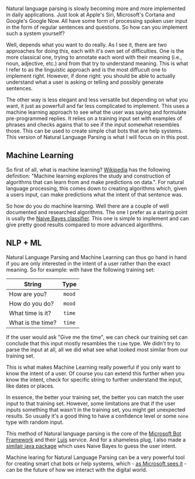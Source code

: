 [//]: # (TITLE: Natural Language Parsing)
[//]: # (DATE: 2016-08-01T09:00:00+01:00)
[//]: # (TAGS: natural language, machine learing)

Natural language parsing is slowly becoming more and more implemented in daily applications. Just look at Apple's Siri, Microsoft's Cortana and Google's Google Now. All have some form of processing spoken user input in the form of regular sentences and questions. So how can you implement such a system yourself?

Well, depends what you want to do really. As I see it, there are two approaches for doing this, each with it's own set of difficulties. One is the more classical one, trying to annotate each word with their meaning (i.e., noun, adjective, etc.) and from that try to understand meaning. This is what I refer to as the linguistic approach and is the most diffucult one to implement right. However, if done right: you should be able to actually understand what a user is asking or telling and possibly generate sentences.

The other way is less elegant and less versatile but depending on what you want, it just as powerfull and far less complicated to implement. This uses a machine learning approach to see what the user was saying and formulate pre-programmed replies. It relies on a training input set with examples of phrases and checks agains that to see if the input somewhat resembles those. This can be used to create simple chat bots that are help systems. This version of Natural Language Parsing is what I will focus on in this post.

## Machine Learning
So first of all, what is machine learning? [Wikipedia][wiki-def] has the following definition: "Machine learning explores the study and construction of algorithms that can learn from and make predictions on data.". For natural language processing, this comes down to creating algorithms which, given a users input, can make predictions what the intent of that sentence was.

So how do you do machine learning. Well there are a couple of well documented and researched algorithms. The one I prefer as a staring point is usally the [Naive Bayes classifier][naive bayes classifier]. This one is simple to implement and can give pretty good results compared to more advanced algorithms.

## NLP + ML
Natural Language Parsing and Machine Learning can thus go hand in hand if you are only interested in the intent of a user rather than the exact meaning. So for example: with have the following training set:

| String | Type |
|---|:---:|
| How are you? | `mood` |
| How do you do? | `mood` |
| What time is it? | `time` |
| What is the time? | `time` |

If the user would ask "Give me the time", we can check our training set can conclude that this input mostly resambles the `time` type. We didn't try to parse the input at all, all we did what see what looked most similar from our training set.

This is what makes Machine Learning really powerful if you only want to know the intent of a user. Of course you can extend this further when you know the intent, check for specific string to further understand the input, like dates or places.

In essence, the better your training set, the better you can match the user input to that training set. However, some limitations are that if the user inputs something that wasn't in the training set, you might get unexpected results. So usually it's a good thing to have a confidence level or some `none` type with random input.

This method of Natural language parsing is the core of the [Microsoft Bot Framework][ms-bot-framework] and their [Luis][ms-luis] service. And for a shameless plug, I also made a [similair java package][yannickl88-natural-language] which uses Naive Bayes to guess the user intent. 

Machine learing for Natural Language Parsing can be a very powerful tool for creating smart chat bots or help systems, which - [as Microsoft sees it][ms-vision] - can be the future of how we interact with the digital world.

[wiki-def]: https://en.wikipedia.org/wiki/Machine_learning
[ms-bot-framework]: https://dev.botframework.com/
[ms-luis]: https://www.luis.ai/
[ms-vision]: http://www.theverge.com/2016/3/30/11331388/microsoft-chatbots-ai-build
[yannickl88-natural-language]: https://github.com/yannickl88/natural-language
[naive bayes classifier]: https://en.wikipedia.org/wiki/Naive_Bayes_classifier

